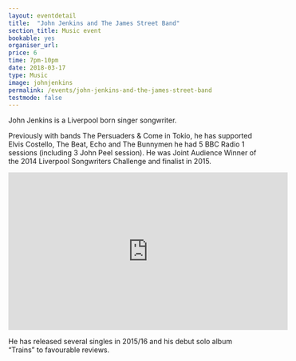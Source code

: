 ```yaml
---
layout: eventdetail
title:  "John Jenkins and The James Street Band"
section_title: Music event
bookable: yes
organiser_url:
price: 6
time: 7pm-10pm
date: 2018-03-17
type: Music
image: johnjenkins
permalink: /events/john-jenkins-and-the-james-street-band
testmode: false
---
```


John Jenkins is a Liverpool born singer songwriter.

Previously with bands The Persuaders & Come in Tokio, he has supported Elvis Costello, The Beat, Echo and The Bunnymen he had 5 BBC Radio 1 sessions (including 3 John Peel session). He was Joint Audience Winner of the 2014 Liverpool Songwriters Challenge and finalist in 2015.

<iframe class="video" width="560" height="315" src="https://www.youtube.com/embed/zQLbcGpvj8M?rel=0" frameborder="0" allow="autoplay; encrypted-media" allowfullscreen></iframe>

He has released several singles in 2015/16 and his debut solo album “Trains” to favourable reviews.
